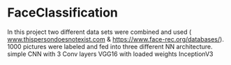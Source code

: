 # FaceClassification

In this project two different data sets were combined and used ( www.thispersondoesnotexist.com & https://www.face-rec.org/databases/). 1000 pictures were labeled and fed into three different NN architecture.
simple CNN with 3 Conv layers
VGG16 with loaded weights
InceptionV3
